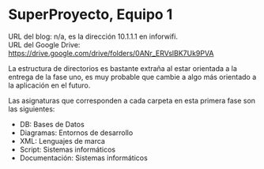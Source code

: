 # SuperProyecto, Equipo 1

URL del blog: n/a, es la dirección 10.1.1.1 en inforwifi.  
URL del Google Drive: https://drive.google.com/drive/folders/0ANr_ERVslBK7Uk9PVA

La estructura de directorios es bastante extraña al estar orientada a la entrega de la fase uno, es muy probable que cambie a algo más orientado a la aplicación en el futuro.

Las asignaturas que corresponden a cada carpeta en esta primera fase son las siguientes:   
- DB: Bases de Datos  
- Diagramas: Entornos de desarrollo  
- XML: Lenguajes de marca
- Script: Sistemas informáticos
- Documentación: Sistemas informáticos
